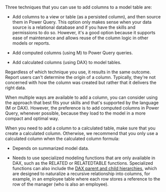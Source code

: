 Three techniques that you can use to add columns to a model table are:

-   Add columns to a view or table (as a persisted column), and then source them in Power Query. This option only makes sense when your data source is a relational database and if you have the skills and permissions to do so. However, it's a good option because it supports ease of maintenance and allows reuse of the column logic in other models or reports.

-   Add computed columns (using M) to Power Query queries.

-   Add calculated columns (using DAX) to model tables.

Regardless of which technique you use, it results in the same outcome. Report users can't determine the origin of a column. Typically, they're not concerned with how the column was created but rather that it delivers the right data.

When multiple ways are available to add a column, you can consider using the approach that best fits your skills and that's supported by the language (M or DAX). However, the preference is to add computed columns in Power Query, whenever possible, because they load to the model in a more compact and optimal way.

When you need to add a column to a calculated table, make sure that you create a calculated column. Otherwise, we recommend that you only use a calculated column when the calculated column formula:

-   Depends on summarized model data.

-   Needs to use specialized modeling functions that are only available in DAX, such as the RELATED or RELATEDTABLE functions. Specialized functions can also include the [DAX parent and child hierarchies](/dax/understanding-functions-for-parent-child-hierarchies-in-dax/?azure-portal=true), which are designed to naturalize a recursive relationship into columns, for example, in an employee table where each row stores a reference to the row of the manager (who is also an employee).

